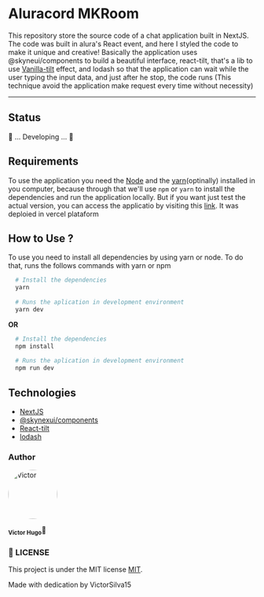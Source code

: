# Aluracord MKRoom

This repository store the source code of a chat application built in NextJS. The code was built in alura's React event, and here I styled the code to make it unique and creative! Basically the application uses @skyneui/components to build a beautiful interface, react-tilt, that's a lib to use [Vanilla-tilt](https://micku7zu.github.io/vanilla-tilt.js/) effect, and lodash so that the application can wait while the user typing the input data, and just after he stop, the code runs (This technique avoid the application make request every time without necessity)

---

## Status

🚧 ... Developing ... 🚧


## Requirements

To use the application you need the [Node](https://nodejs.org/en/download/) and the [yarn](https://yarnpkg.com/)(optinally) installed in you computer, because through that we'll use `npm` or `yarn` to install the dependencies and run the application locally. But if you want just test the actual version, you can access the applicatio by visiting this [link](https://aluracord-mk-room.vercel.app). It was deploied in vercel plataform

## How to Use ?

To use you need to install all dependencies by using yarn or node. To do that, runs the follows commands with yarn or npm

```bash
  # Install the dependencies
  yarn
  
  # Runs the aplication in development environment
  yarn dev
```

**OR**
```bash
  # Install the dependencies
  npm install
  
  # Runs the aplication in development environment
  npm run dev
```

## Technologies

- [NextJS](https://nextjs.org/)
- [@skynexui/components](https://skynexui.dev/)
- [React-tilt](https://www.npmjs.com/package/react-tilt)
- [lodash](https://lodash.com/docs/4.17.15#debounce)

### Author

<div>
<img  style="border-radius: 50%"  src="https://avatars.githubusercontent.com/u/70340221?v=4"  width="100px;"  alt="Victor"/>

<sub><b>Victor Hugo</b></sub>🚀

</div>

### 📝 LICENSE

This project is under the MIT license [MIT](./LICENSE).

Made with dedication by VictorSilva15

